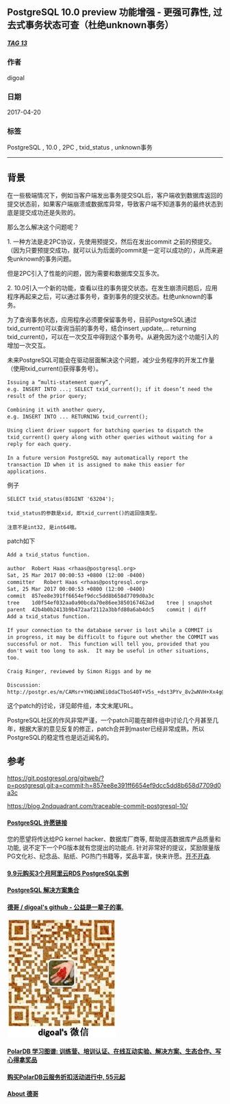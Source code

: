 ## PostgreSQL 10.0 preview 功能增强 - 更强可靠性, 过去式事务状态可查（杜绝unknown事务）  
##### [TAG 13](../class/13.md)              
                                        
### 作者                                           
digoal                                   
                                    
### 日期                                                                                                       
2017-04-20                                  
                                       
### 标签                                    
PostgreSQL , 10.0 , 2PC , txid_status , unknown事务  
                                                                                                          
----                                                                                                    
                                                                                                             
## 背景        
在一些极端情况下，例如当客户端发出事务提交SQL后，客户端收到数据库返回的提交状态前，如果客户端崩溃或数据库异常，导致客户端不知道事务的最终状态到底是提交成功还是失败的。  
  
那么怎么解决这个问题呢？  
  
1\. 一种方法是走2PC协议，先使用预提交，然后在发出commit 之前的预提交。（因为只要预提交成功，就可以认为后面的commit是一定可以成功的），从而来避免unknown的事务问题。  
  
但是2PC引入了性能的问题，因为需要和数据库交互多次。  
  
2\. 10.0引入一个新的功能，查看以往的事务提交状态。在发生崩溃问题后，应用程序再起来之后，可以通过事务号，查到事务的提交状态。杜绝unknown的事务。  
  
为了查询事务状态，应用程序必须要保留事务号，目前PostgreSQL通过txid_current()可以查询当前的事务号，结合insert ,update,... returning txid_current()，可以在一次交互中得到这个事务号。从避免因为这个功能引入的增加一次交互。  
  
未来PostgreSQL可能会在驱动层面解决这个问题，减少业务程序的开发工作量（使用txid_current()获得事务号）。    
  
```  
Issuing a “multi-statement query”,   
e.g. INSERT INTO ...; SELECT txid_current(); if it doesn’t need the result of the prior query;  
  
Combining it with another query,   
e.g. INSERT INTO ... RETURNING txid_current();  
  
Using client driver support for batching queries to dispatch the txid_current() query along with other queries without waiting for a reply for each query.  
  
In a future version PostgreSQL may automatically report the transaction ID when it is assigned to make this easier for applications.  
```  
  
例子  
  
```  
SELECT txid_status(BIGINT '63204');  
  
txid_status的参数是xid, 即txid_current()的返回值类型。  
  
注意不是int32, 是int64哦。  
```  
    
patch如下  
  
```  
Add a txid_status function.  
  
author	Robert Haas <rhaas@postgresql.org>	  
Sat, 25 Mar 2017 00:00:53 +0800 (12:00 -0400)  
committer	Robert Haas <rhaas@postgresql.org>	  
Sat, 25 Mar 2017 00:00:53 +0800 (12:00 -0400)  
commit	857ee8e391ff6654ef9dcc5dd8b658d7709d0a3c  
tree	1d0f54ef032aa0a90bcda70e86ee3850167462ad	tree | snapshot  
parent	42b4b0b2413b9b472aaf2112a3bbfd80a6ab4dc5	commit | diff  
Add a txid_status function.  
  
If your connection to the database server is lost while a COMMIT is  
in progress, it may be difficult to figure out whether the COMMIT was  
successful or not.  This function will tell you, provided that you  
don't wait too long to ask.  It may be useful in other situations,  
too.  
  
Craig Ringer, reviewed by Simon Riggs and by me  
  
Discussion: http://postgr.es/m/CAMsr+YHQiWNEi0daCTboS40T+V5s_+dst3PYv_8v2wNVH+Xx4g@mail.gmail.com  
```  
            
这个patch的讨论，详见邮件组，本文末尾URL。                      
                       
PostgreSQL社区的作风非常严谨，一个patch可能在邮件组中讨论几个月甚至几年，根据大家的意见反复的修正，patch合并到master已经非常成熟，所以PostgreSQL的稳定性也是远近闻名的。                               
                       
## 参考                                
https://git.postgresql.org/gitweb/?p=postgresql.git;a=commit;h=857ee8e391ff6654ef9dcc5dd8b658d7709d0a3c  
  
https://blog.2ndquadrant.com/traceable-commit-postgresql-10/  
  
  
  
  
  
  
  
  
  
  
  
  
  
  
  
  
  
  
  
  
  
  
  
  
  
  
  
  
  
  
  
  
  
  
  
  
  
  
  
  
  
  
  
  
  
  
  
  
  
  
  
  
  
  
  
  
  
  
  
  
  
  
  
  
  
  
  
  
  
  
  
  
  
#### [PostgreSQL 许愿链接](https://github.com/digoal/blog/issues/76 "269ac3d1c492e938c0191101c7238216")
您的愿望将传达给PG kernel hacker、数据库厂商等, 帮助提高数据库产品质量和功能, 说不定下一个PG版本就有您提出的功能点. 针对非常好的提议，奖励限量版PG文化衫、纪念品、贴纸、PG热门书籍等，奖品丰富，快来许愿。[开不开森](https://github.com/digoal/blog/issues/76 "269ac3d1c492e938c0191101c7238216").  
  
  
#### [9.9元购买3个月阿里云RDS PostgreSQL实例](https://www.aliyun.com/database/postgresqlactivity "57258f76c37864c6e6d23383d05714ea")
  
  
#### [PostgreSQL 解决方案集合](https://yq.aliyun.com/topic/118 "40cff096e9ed7122c512b35d8561d9c8")
  
  
#### [德哥 / digoal's github - 公益是一辈子的事.](https://github.com/digoal/blog/blob/master/README.md "22709685feb7cab07d30f30387f0a9ae")
  
  
![digoal's wechat](../pic/digoal_weixin.jpg "f7ad92eeba24523fd47a6e1a0e691b59")
  
  
#### [PolarDB 学习图谱: 训练营、培训认证、在线互动实验、解决方案、生态合作、写心得拿奖品](https://www.aliyun.com/database/openpolardb/activity "8642f60e04ed0c814bf9cb9677976bd4")
  
  
#### [购买PolarDB云服务折扣活动进行中, 55元起](https://www.aliyun.com/activity/new/polardb-yunparter?userCode=bsb3t4al "e0495c413bedacabb75ff1e880be465a")
  
  
#### [About 德哥](https://github.com/digoal/blog/blob/master/me/readme.md "a37735981e7704886ffd590565582dd0")
  
